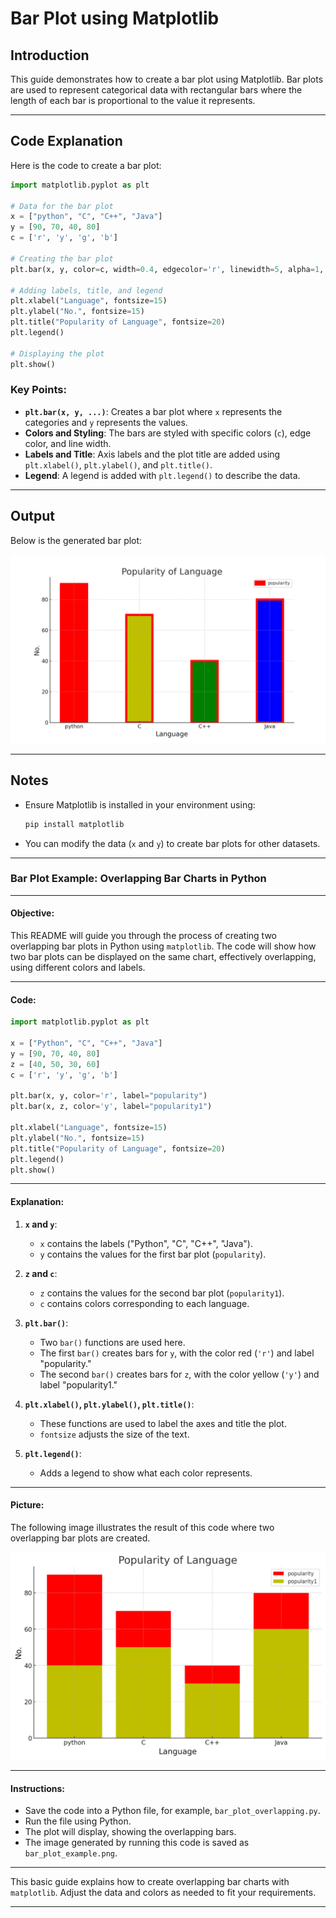 # Bar Plot using Matplotlib

## Introduction

This guide demonstrates how to create a bar plot using Matplotlib. Bar plots are used to represent categorical data with rectangular bars where the length of each bar is proportional to the value it represents.

---

## Code Explanation

Here is the code to create a bar plot:

```python
import matplotlib.pyplot as plt

# Data for the bar plot
x = ["python", "C", "C++", "Java"]
y = [90, 70, 40, 80]
c = ['r', 'y', 'g', 'b']

# Creating the bar plot
plt.bar(x, y, color=c, width=0.4, edgecolor='r', linewidth=5, alpha=1, label="popularity")

# Adding labels, title, and legend
plt.xlabel("Language", fontsize=15)
plt.ylabel("No.", fontsize=15)
plt.title("Popularity of Language", fontsize=20)
plt.legend()

# Displaying the plot
plt.show()
```

### Key Points:
- **`plt.bar(x, y, ...)`**: Creates a bar plot where `x` represents the categories and `y` represents the values.
- **Colors and Styling**: The bars are styled with specific colors (`c`), edge color, and line width.
- **Labels and Title**: Axis labels and the plot title are added using `plt.xlabel()`, `plt.ylabel()`, and `plt.title()`.
- **Legend**: A legend is added with `plt.legend()` to describe the data.

---

## Output

Below is the generated bar plot:

![Bar Plot](popularity_of_languages.png)

---

## Notes
- Ensure Matplotlib is installed in your environment using:

  ```bash
  pip install matplotlib
  ```

- You can modify the data (`x` and `y`) to create bar plots for other datasets.

---

### Bar Plot Example: Overlapping Bar Charts in Python

---

#### Objective:
This README will guide you through the process of creating two overlapping bar plots in Python using `matplotlib`. The code will show how two bar plots can be displayed on the same chart, effectively overlapping, using different colors and labels.

---

#### Code:

```python
import matplotlib.pyplot as plt

x = ["Python", "C", "C++", "Java"]
y = [90, 70, 40, 80]
z = [40, 50, 30, 60]
c = ['r', 'y', 'g', 'b']

plt.bar(x, y, color='r', label="popularity")
plt.bar(x, z, color='y', label="popularity1")

plt.xlabel("Language", fontsize=15)
plt.ylabel("No.", fontsize=15)
plt.title("Popularity of Language", fontsize=20)
plt.legend()
plt.show()
```

---

#### Explanation:

1. **`x` and `y`**: 
   - `x` contains the labels ("Python", "C", "C++", "Java").
   - `y` contains the values for the first bar plot (`popularity`).

2. **`z` and `c`**:
   - `z` contains the values for the second bar plot (`popularity1`).
   - `c` contains colors corresponding to each language.

3. **`plt.bar()`**: 
   - Two `bar()` functions are used here.
   - The first `bar()` creates bars for `y`, with the color red (`'r'`) and label "popularity."
   - The second `bar()` creates bars for `z`, with the color yellow (`'y'`) and label "popularity1."

4. **`plt.xlabel()`, `plt.ylabel()`, `plt.title()`**:
   - These functions are used to label the axes and title the plot.
   - `fontsize` adjusts the size of the text.

5. **`plt.legend()`**:
   - Adds a legend to show what each color represents.

---

#### Picture:

The following image illustrates the result of this code where two overlapping bar plots are created.

![Bar Plot Example](overlapbarplot.png)

---

#### Instructions:

- Save the code into a Python file, for example, `bar_plot_overlapping.py`.
- Run the file using Python. 
- The plot will display, showing the overlapping bars.
- The image generated by running this code is saved as `bar_plot_example.png`.

---

This basic guide explains how to create overlapping bar charts with `matplotlib`. Adjust the data and colors as needed to fit your requirements.

---
